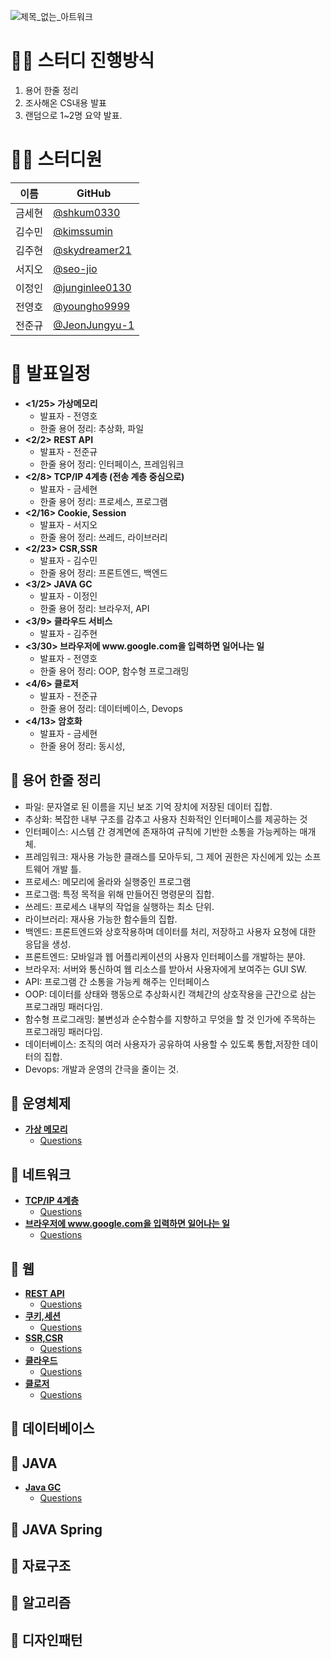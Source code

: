 ![제목_없는_아트워크](https://user-images.githubusercontent.com/108070719/222955043-4eb2f7b0-604a-4f7b-ad2f-9f1194e26750.jpg)
# **🙋‍♂️ 스터디 진행방식**
1. 용어 한줄 정리
2. 조사해온 CS내용 발표
3. 랜덤으로 1~2명 요약 발표.



# **👨‍💻 스터디원**

| 이름   | GitHub                                         |
| ------ | ---------------------------------------------- |
| 금세현 | [@shkum0330](https://github.com/shkum0330) |
| 김수민 | [@kimssumin](https://github.com/kimssumin) |
| 김주현 | [@skydreamer21](https://github.com/skydreamer21) |
| 서지오 | [@seo-jio](https://github.com/seo-jio) |
| 이정인 | [@junginlee0130](https://github.com/junginlee0130) |
| 전영호 | [@youngho9999](https://github.com/youngho9999) |
| 전준규 | [@JeonJungyu-1](https://github.com/JeonJungyu-1) |

# **🚧 발표일정**
- **<1/25> 가상메모리**
    - 발표자 - 전영호 
    - 한줄 용어 정리: 추상화,  파일
- **<2/2> REST API**
    - 발표자 - 전준규 
    - 한줄 용어 정리: 인터페이스, 프레임워크
- **<2/8> TCP/IP 4계층 (전송 계층 중심으로)**
    - 발표자 - 금세현 
    - 한줄 용어 정리:  프로세스, 프로그램
- **<2/16> Cookie, Session**
    - 발표자 - 서지오 
    - 한줄 용어 정리: 쓰레드, 라이브러리
- **<2/23> CSR,SSR**
    - 발표자 - 김수민
    - 한줄 용어 정리: 프론트엔드, 백엔드
- **<3/2> JAVA GC**
    - 발표자 - 이정인 
    - 한줄 용어 정리: 브라우저, API
- **<3/9> 클라우드 서비스**
    - 발표자 - 김주현
- **<3/30> 브라우저에 www<hi>.google.com</hi>을 입력하면 일어나는 일**
    - 발표자 - 전영호
    - 한줄 용어 정리: OOP, 함수형 프로그래밍
- **<4/6> 클로저**
    - 발표자 - 전준규
    - 한줄 용어 정리: 데이터베이스, Devops
- **<4/13> 암호화**
    - 발표자 - 금세현
    - 한줄 용어 정리: 동시성, 
    
    
## 📙 용어 한줄 정리
- 파일: 문자열로 된 이름을 지닌 보조 기억 장치에 저장된 데이터 집합.
- 추상화: 복잡한 내부 구조를 감추고 사용자 친화적인 인터페이스를 제공하는 것
- 인터페이스: 시스템 간 경계면에 존재하여 규칙에 기반한 소통을 가능케하는 매개체.
- 프레임워크:  재사용 가능한 클래스를 모아두되, 그 제어 권한은 자신에게 있는 소프트웨어 개발 틀.
- 프로세스: 메모리에 올라와 실행중인 프로그램 
- 프로그램: 특정 목적을 위해 만들어진 명령문의 집합.
- 쓰레드: 프로세스 내부의 작업을 실행하는 최소 단위.
- 라이브러리: 재사용 가능한 함수들의 집합.
- 백엔드: 프론트엔드와 상호작용하며 데이터를 처리, 저장하고 사용자 요청에 대한 응답을 생성.
- 프론트엔드: 모바일과 웹 어플리케이션의 사용자 인터페이스를 개발하는 분야.
- 브라우저: 서버와 통신하여 웹 리소스를 받아서 사용자에게 보여주는 GUI SW.
- API: 프로그램 간 소통을 가능케 해주는 인터페이스
- OOP: 데이터를 상태와 행동으로 추상화시킨 객체간의 상호작용을 근간으로 삼는 프로그래밍 패러다임.
- 함수형 프로그래밍: 불변성과 순수함수를 지향하고 무엇을 할 것 인가에 주목하는 프로그래밍 패러다임. 
- 데이터베이스: 조직의 여러 사용자가 공유하여 사용할 수 있도록 통합,저장한 데이터의 집합.
- Devops: 개발과 운영의 간극을 줄이는 것.
## 🔷 운영체제
- **[가상 메모리](https://github.com/SSAFY9-class15-CS/CS-Study/blob/main/OperatingSystem/VirtualMemory.md)**
    - [Questions](https://github.com/SSAFY9-class15-CS/CS-Study/blob/main/Questions/%3C%EA%B0%80%EC%83%81%EB%A9%94%EB%AA%A8%EB%A6%AC%3E%20%EA%BC%AC%EB%A6%AC%EC%A7%88%EB%AC%B8.md)

## 🔷 네트워크
- **[TCP/IP 4계층](https://github.com/SSAFY9-class15-CS/CS-Study/blob/main/Network/TCP%20IP%204%EA%B3%84%EC%B8%B5%20%EB%AA%A8%EB%8D%B8.md)**
    - [Questions](https://github.com/SSAFY9-class15-CS/CS-Study/blob/main/Questions/TCP-IP%204%EA%B3%84%EC%B8%B5.md)
- **[브라우저에 www.google.com을 입력하면 일어나는 일](https://github.com/SSAFY9-class15-CS/CS-Study/blob/main/Network/google.md)**
    - [Questions](https://github.com/SSAFY9-class15-CS/CS-Study/blob/main/Questions/what%20happen%20when%20type%20google.md)
## 🔷 웹
- **[REST API](https://github.com/SSAFY9-class15-CS/CS-Study/blob/main/Web/RestApi.md)**
    - [Questions](https://github.com/SSAFY9-class15-CS/CS-Study/blob/main/Questions/REST%20API.md)
- **[쿠키,세션](https://github.com/SSAFY9-class15-CS/CS-Study/blob/main/Web/Cookie_Session.md)**
    - [Questions](https://github.com/SSAFY9-class15-CS/CS-Study/blob/main/Questions/Cookie%2CSession.md)
- **[SSR,CSR](https://github.com/SSAFY9-class15-CS/CS-Study/blob/main/Web/SSR%26CSR.md)**
    - [Questions](https://github.com/SSAFY9-class15-CS/CS-Study/blob/main/Questions/SSR%2CCSR.md)
- **[클라우드](https://github.com/SSAFY9-class15-CS/CS-Study/blob/main/Web/CloudService.md)**
    - [Questions](https://github.com/JungInLee0130/CS-Study/blob/main/Questions/CloudService.md)
- **[클로저](https://github.com/SSAFY9-class15-CS/CS-Study/blob/main/Web/Closure.md)**
    - [Questions](https://github.com/JungInLee0130/CS-Study/blob/main/Questions/CloudService.md)
   
## 🔷 데이터베이스


## 🔷 JAVA
- **[Java GC](https://github.com/JungInLee0130/CS-Study/blob/main/JAVA/GC.md)**
    - [Questions](https://github.com/SSAFY9-class15-CS/CS-Study/blob/main/Questions/GC.md)
## 🔷 JAVA Spring



## 🔷 자료구조



## 🔷 알고리즘




## 🔷 디자인패턴


